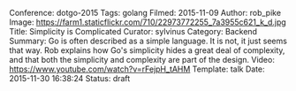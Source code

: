 Conference: dotgo-2015
Tags: golang
Filmed: 2015-11-09
Author: rob_pike
Image: https://farm1.staticflickr.com/710/22973772255_7a3955c621_k_d.jpg
Title: Simplicity is Complicated
Curator: sylvinus
Category: Backend
Summary: Go is often described as a simple language. It is not, it just seems that way. Rob explains how Go's simplicity hides a great deal of complexity, and that both the simplicity and complexity are part of the design.
Video: https://www.youtube.com/watch?v=rFejpH_tAHM
Template: talk
Date: 2015-11-30 16:38:24
Status: draft